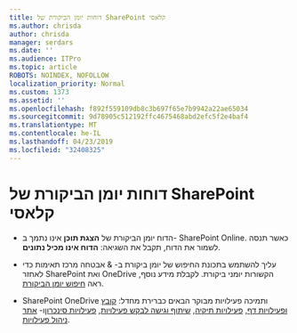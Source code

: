 ```yaml
---
title: דוחות יומן הביקורת של SharePoint קלאסי
ms.author: chrisda
author: chrisda
manager: serdars
ms.date: ''
ms.audience: ITPro
ms.topic: article
ROBOTS: NOINDEX, NOFOLLOW
localization_priority: Normal
ms.custom: 1373
ms.assetid: ''
ms.openlocfilehash: f892f559109db8c3b697f65e7b9942a22ae65034
ms.sourcegitcommit: 9d78905c512192ffc4675468abd2efc5f2e4baf4
ms.translationtype: MT
ms.contentlocale: he-IL
ms.lasthandoff: 04/23/2019
ms.locfileid: "32408325"
---
```

# <a name="classic-sharepoint-audit-log-reports"></a>דוחות יומן הביקורת של SharePoint קלאסי

- הדוח יומן הביקורת של **הצגת תוכן** אינו נתמך ב- SharePoint Online. כאשר תנסה לשמור את הדוח, תקבל את השגיאה: **הדוח אינו מכיל נתונים**.

- עליך להשתמש בתכונת החיפוש של יומן ביקורת ב- & אבטחה מרכז תאימות כדי לאחזר SharePoint ואת OneDrive הקשורות יומני ביקורת. לקבלת מידע נוסף, ראה [חיפוש יומן הביקורת](https://docs.microsoft.com/office365/securitycompliance/search-the-audit-log-in-security-and-compliance#search-the-audit-log).

- SharePoint OneDrive ותמיכה פעילויות מבוקר הבאים כברירת מחדל: [קובץ ופעילויות דף](https://docs.microsoft.com/office365/securitycompliance/search-the-audit-log-in-security-and-compliance#file-and-page-activities), [פעילויות תיקיה](https://docs.microsoft.com/office365/securitycompliance/search-the-audit-log-in-security-and-compliance#folder-activities), [שיתוף וגישה לבקש פעילויות](https://docs.microsoft.com/office365/securitycompliance/search-the-audit-log-in-security-and-compliance#sharing-and-access-request-activities), [פעילויות סינכרון](https://docs.microsoft.com/office365/securitycompliance/search-the-audit-log-in-security-and-compliance#synchronization-activities)ו- [אתר ניהול פעילויות](https://docs.microsoft.com/office365/securitycompliance/search-the-audit-log-in-security-and-compliance#site-administration-activities).
